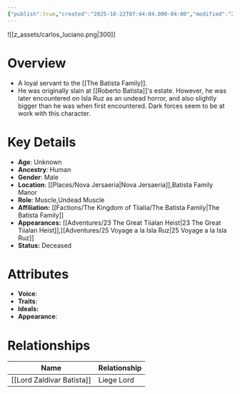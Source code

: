 ```yaml
---
{"publish":true,"created":"2025-10-22T07:44:04.000-04:00","modified":"2025-10-22T09:32:41.860-04:00","published":"2025-10-22T09:32:41.860-04:00","cssclasses":"","Age":"Unknown","Ancestry":"Human","Gender":"Male","Location":["[[Nova Jersaeria]]","Batista Family Manor"],"Role":["Muscle","Undead Muscle"],"Affiliation":["[[Factions/The Kingdom of Tiialia/The Batista Family]]"],"Appearances":["[[23 The Great Tiialan Heist]]","[[25 Voyage a la Isla Ruz]]"],"Status":"Deceased","Author":"Ethan Smith"}
---
```



![[z_assets/carlos_luciano.png|300]]

# Overview
- A loyal servant to the [[The Batista Family]].
- He was originally slain at [[Roberto Batista]]'s estate. However, he was later encountered on Isla Ruz as an undead horror, and also slightly bigger than he was when first encountered. Dark forces seem to be at work with this character.

# Key Details
- **Age**: Unknown
- **Ancestry**: Human
- **Gender**: Male
- **Location**: [[Places/Nova Jersaeria\|Nova Jersaeria]],Batista Family Manor
- **Role**: Muscle,Undead Muscle
- **Affiliation:** [[Factions/The Kingdom of Tiialia/The Batista Family\|The Batista Family]]
- **Appearances:** [[Adventures/23 The Great Tiialan Heist\|23 The Great Tiialan Heist]],[[Adventures/25 Voyage a la Isla Ruz\|25 Voyage a la Isla Ruz]]
- **Status:** Deceased

# Attributes
- **Voice**: 
- **Traits**: 
- **Ideals:** 
- **Appearance**: 

# Relationships

| Name                      | Relationship |
| ------------------------- | ------------ |
| [[Lord Zaldivar Batista]] | Liege Lord   |

